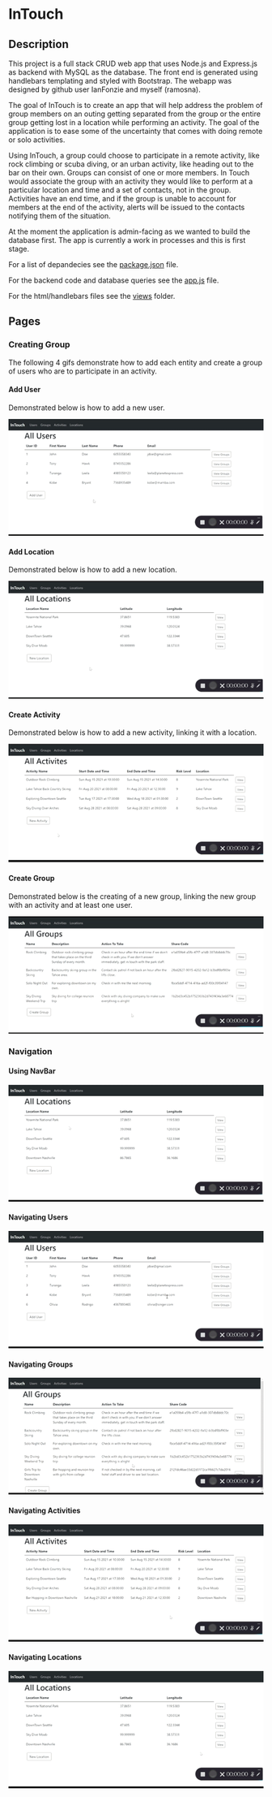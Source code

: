 # InTouch

## Description

This project is a full stack CRUD web app that uses Node.js and Express.js as backend with MySQL as the database. The front end is generated using handlebars templating and styled with Bootstrap. The webapp was designed by github user IanFonzie and myself (ramosna).

The goal of InTouch is to create an app that  will help address the problem of group members on an outing getting separated from the group or the entire group getting lost in a location while performing an activity. The goal of the application is to ease some of the uncertainty that comes with doing remote or solo activities. 

Using InTouch, a group could choose to participate in a remote activity, like rock climbing or scuba diving, or an urban activity, like heading out to the bar on their own. Groups can consist of one or more members. In Touch would associate the group with an activity they would like to perform at a particular location and time and a set of contacts, not in the group. Activities have an end time, and if the group is unable to account for members at the end of the activity, alerts will be issued to the contacts notifying them of the situation.

At the moment the application is admin-facing as we wanted to build the database first. The app is currently a work in processes and this is first stage.

For a list of depandecies see the [package.json](package.json) file.

For the backend code and database queries see the [app.js](app.js) file.

For the html/handlebars files see the [views](views) folder.

## Pages

### Creating Group

The following 4 gifs demonstrate how to add each entity and create a group of users who are to participate in an activity. 

#### Add User
Demonstrated below is how to add a new user.

![Add User](gifs/addUser.gif)

#### Add Location
Demonstrated below is how to add a new location.

![Add Location](gifs/addLocation.gif)

#### Create Activity
Demonstrated below is how to add a new activity, linking it with a location.

![Create Activity](gifs/addActivity.gif)

#### Create Group
Demonstrated below is the creating of a new group, linking the new group with an activity and at least one user. 

![Create Group](gifs/addGroup.gif)

### Navigation

#### Using NavBar
![navigation](gifs/navigation.gif)

#### Navigating Users
![navigation](gifs/navUsers.gif)

#### Navigating Groups
![navigation](gifs/navGroups.gif)

#### Navigating Activities
![navigation](gifs/navActivities.gif)

#### Navigating Locations
![navigation](gifs/navLocations.gif)


